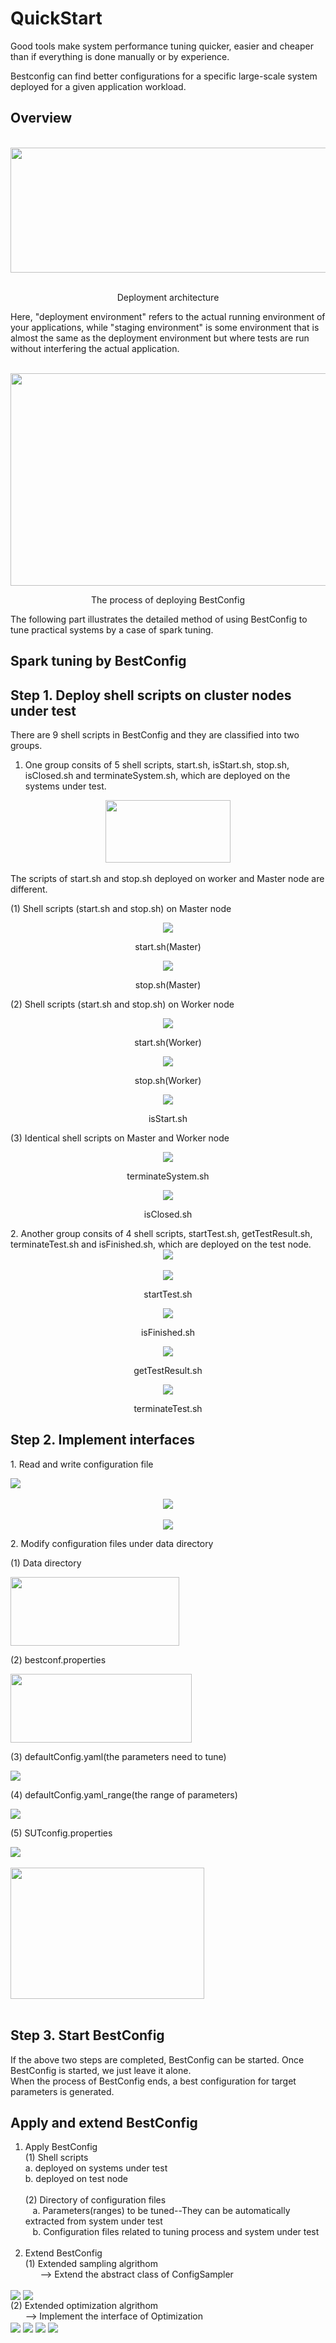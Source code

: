 QuickStart
======================

Good tools make system performance tuning quicker, easier and cheaper than if everything is done manually or by experience.

Bestconfig can find better configurations for a specific large-scale system deployed for a given application workload.

Overview
-----------------------

<div align=center>
    <br />
    <img src="https://github.com/zhuyuqing/bestconf/blob/master/doc/pics/BestConfig.png" width = "600" height = "200" align=center />
    <p align=center>Deployment architecture </p>
</div>

Here, "deployment environment" refers to the actual running environment of your applications, while "staging environment" is some environment that is almost the same as the deployment environment but where tests are run without interfering the actual application.

<div align=center>
    <br />
    <img src="https://github.com/zhuyuqing/bestconf/blob/master/doc/pics/deploy_process2.jpg" width = "600" height = "340" align=center />
</div>
<div>
<p align=center>The process of deploying BestConfig </p>
</div>

The following part illustrates the detailed method of using BestConfig to tune practical systems by a case of spark tuning.

Spark tuning by BestConfig
--------------------------
Step 1. Deploy shell scripts on cluster nodes under test
-------------
There are 9 shell scripts in BestConfig and they are classified into two groups.<br />
1. One group consits of 5 shell scripts, start.sh, isStart.sh, stop.sh, isClosed.sh and terminateSystem.sh, which are deployed on the      systems under test. <br />
  <div align=center>
    <img src="https://github.com/zhuyuqing/bestconf/blob/master/doc/pics/shells-tune.jpg" width = "200" height = "100" align=center />
</div>
<br />
The scripts of start.sh and stop.sh deployed on worker and Master node are different. <br />  
<p>(1) Shell scripts (start.sh and stop.sh) on Master node</p>
<div align=center>
    <img src="https://github.com/zhuyuqing/bestconf/blob/master/doc/pics/start.jpg"  align=center />
</div>
<p align=center>start.sh(Master)</p>
<div align=center>
    <img src="https://github.com/zhuyuqing/bestconf/blob/master/doc/pics/stop.jpg"  align=center />
</div>
<p align=center>stop.sh(Master)</p>
<p>(2) Shell scripts (start.sh and stop.sh) on Worker node</p>
<div align=center>
    <img src="https://github.com/zhuyuqing/bestconf/blob/master/doc/pics/start_worker.jpg" align=center />
</div>
<p align=center>start.sh(Worker)</p>
<div align=center>
    <img src="https://github.com/zhuyuqing/bestconf/blob/master/doc/pics/stop_worker.jpg" align=center />
</div>
<p align=center>stop.sh(Worker)</p>
<div align=center>
    <img src="https://github.com/zhuyuqing/bestconf/blob/master/doc/pics/isStart.jpg" align=center />
</div>
<p align=center>isStart.sh</p>
<p>(3) Identical shell scripts on Master and Worker node</p>
<div align=center>
    <img src="https://github.com/zhuyuqing/bestconf/blob/master/doc/pics/terminateSystem.jpg"  align=center />
</div>
<p align=center>terminateSystem.sh</p>
<div align=center>
    <img src="https://github.com/zhuyuqing/bestconf/blob/master/doc/pics/isClosed.jpg" align=center />
</div>
<p align=center>isClosed.sh</p>
2. Another group consits of 4 shell scripts, startTest.sh, getTestResult.sh, terminateTest.sh and isFinished.sh, which are deployed        on the test node. <br />
   <div align=center>
    <img src="https://github.com/zhuyuqing/bestconf/blob/master/doc/pics/shell-test.jpg"  align=center />
</div>
<br />
<div align=center>
 <img src="https://github.com/zhuyuqing/bestconf/blob/master/doc/pics/startTest.jpg"  align=center />
</div>
<p align=center>startTest.sh</p>
<div align=center>
 <img src="https://github.com/zhuyuqing/bestconf/blob/master/doc/pics/isFinished.jpg"  align=center />
</div>
<p align=center>isFinished.sh</p>
<div align=center>
 <img src="https://github.com/zhuyuqing/bestconf/blob/master/doc/pics/getTestResult.jpg"  align=center />
</div>
<p align=center>getTestResult.sh</p>
<div align=center>
 <img src="https://github.com/zhuyuqing/bestconf/blob/master/doc/pics/terminateTest.jpg"  align=center />
</div>
<p align=center>terminateTest.sh</p>

Step 2. Implement interfaces
------------------------
<p>1. Read and write configuration file</p>
<div>
 <img src="https://github.com/zhuyuqing/bestconf/blob/master/doc/pics/interface3.jpg"  align=center />
</div>
<br />
<div align=center>
 <img src="https://github.com/zhuyuqing/bestconf/blob/master/doc/pics/interface1.jpg"  align=center />
</div>
<br />
<div align=center>
 <img src="https://github.com/zhuyuqing/bestconf/blob/master/doc/pics/interface2.jpg"  align=center />
</div>
<p>2. Modify configuration files under data directory</p>
<p>(1) Data directory</p>
<div>
 <img src="https://github.com/zhuyuqing/bestconf/blob/master/doc/pics/data_catalog.jpg" width = "270" height = "110" align=center />
</div>
<p>(2) bestconf.properties </p>
<div>
 <img src="https://github.com/zhuyuqing/bestconf/blob/master/doc/pics/bestconf_properties.jpg" width = "290" height = "110" align=center />
</div>
<p>(3) defaultConfig.yaml(the parameters need to tune)  </p>
<div>
 <img src="https://github.com/zhuyuqing/bestconf/blob/master/doc/pics/defaultConfig_yaml.jpg"  align=center />
</div>
<p>(4) defaultConfig.yaml_range(the range of parameters) </p>
<div>
 <img src="https://github.com/zhuyuqing/bestconf/blob/master/doc/pics/defaultConfig_yamlrange.jpg"  align=center />
</div>
<p>(5) SUTconfig.properties </p>
<div >
 <img src="https://github.com/zhuyuqing/bestconf/blob/master/doc/pics/SUTconfig_properties.jpg"  align=center />
</div>
<br />
<div>
 <img src="https://github.com/zhuyuqing/bestconf/blob/master/doc/pics/SUTconfig_properties2.jpg" width = "310" height = "210" align=center />
</div>
<br />

Step 3. Start BestConfig
------------------------
If the above two steps are completed, BestConfig can be started. Once BestConfig is started, we just leave it alone.  
When the process of BestConfig ends, a best configuration for target parameters is generated.

Apply and extend BestConfig
---------------------------
1. Apply BestConfig <br />
   (1) Shell scripts <br />
       a. deployed on systems under test <br />
       b. deployed on test node <br />
       <br />
   (2) Directory of configuration files <br />
    a. Parameters(ranges) to be tuned--They can be automatically extracted from system under test <br />
    b. Configuration files related to tuning process and system under test <br />
       <br />
2. Extend BestConfig <br />
   (1) Extended sampling algrithom <br />
       --> Extend the abstract class of ConfigSampler <br />
 <div>
 <img src="https://github.com/zhuyuqing/bestconf/blob/master/doc/pics/ConfigSampler1.jpg"  align=center />
    <img src="https://github.com/zhuyuqing/bestconf/blob/master/doc/pics/ConfigSampler2.jpg"  align=center />
 </div>
   (2) Extended optimization algrithom <br />
       --> Implement the interface of Optimization <br />
       <div>
    <img src="https://github.com/zhuyuqing/bestconf/blob/master/doc/pics/Optimization1.jpg"  align=center />
    <img src="https://github.com/zhuyuqing/bestconf/blob/master/doc/pics/Optimization2.jpg"  align=center />
    <img src="https://github.com/zhuyuqing/bestconf/blob/master/doc/pics/Optimization3.jpg"  align=center />
    <img src="https://github.com/zhuyuqing/bestconf/blob/master/doc/pics/Optimization5.jpg"  align=center />
    </div>
